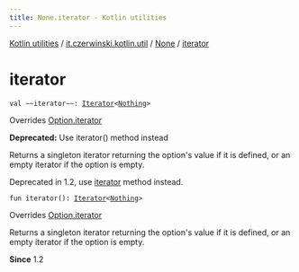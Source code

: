 ```yaml
---
title: None.iterator - Kotlin utilities
---
```


[Kotlin utilities](../../index.html) / [it.czerwinski.kotlin.util](../index.html) / [None](index.html) / [iterator](./iterator.html)

# iterator

`val ~~iterator~~: `[`Iterator`](https://kotlinlang.org/api/latest/jvm/stdlib/kotlin.collections/-iterator/index.html)`<`[`Nothing`](https://kotlinlang.org/api/latest/jvm/stdlib/kotlin/-nothing/index.html)`>`

Overrides [Option.iterator](../-option/iterator.html)


**Deprecated:** Use iterator() method instead

Returns a singleton iterator returning the option's value if it is defined,
or an empty iterator if the option is empty.

Deprecated in 1.2, use [iterator](../-option/iterator.html) method instead.

`fun iterator(): `[`Iterator`](https://kotlinlang.org/api/latest/jvm/stdlib/kotlin.collections/-iterator/index.html)`<`[`Nothing`](https://kotlinlang.org/api/latest/jvm/stdlib/kotlin/-nothing/index.html)`>`

Overrides [Option.iterator](../-option/iterator.html)

Returns a singleton iterator returning the option's value if it is defined,
or an empty iterator if the option is empty.

**Since**
1.2

